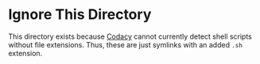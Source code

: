 # Ignore This Directory

This directory exists because [Codacy](https://www.codacy.com/) cannot currently detect shell scripts without file extensions. Thus, these are just symlinks with an added `.sh` extension.